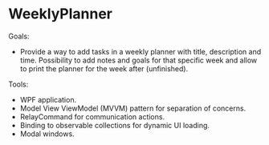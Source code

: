 # WeeklyPlanner

Goals:
- Provide a way to add tasks in a weekly planner with title, description and time. Possibility to add notes and goals for that specific week and allow to print the planner for the week after (unfinished).

Tools:
- WPF application.
- Model View ViewModel (MVVM) pattern for separation of concerns.
- RelayCommand for communication actions.
- Binding to observable collections for dynamic UI loading.
- Modal windows.
